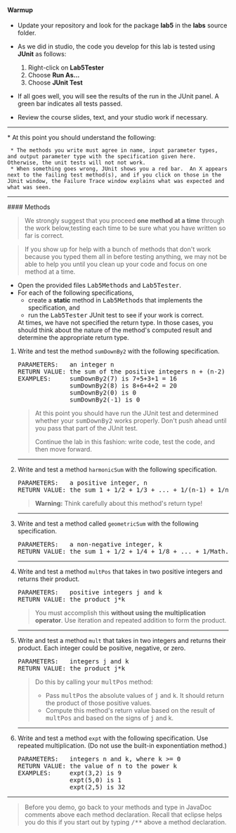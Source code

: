 #### Warmup

* Update your repository and look for the package **lab5** in the **labs**
source folder.
* As we did in studio, the code you develop for this lab is tested using **JUnit** as follows:

    1. Right-click on **Lab5Tester**
    2. Choose **Run As...**
    3. Choose **JUnit Test**

* If all goes well, you will see the results of the run in the JUnit panel. A green bar indicates all tests passed.
* Review the course slides, text, and your studio work if necessary.

<HR>
* At this point you should understand the following:

     * The methods you write must agree in name, input parameter types, and output parameter type with the specification given here.  Otherwise, the unit tests will not not work.
     * When something goes wrong, JUnit shows you a red bar.  An X appears next to the failing test method(s), and if you click on those in the JUnit window, the Failure Trace window explains what was expected and what was seen.

<HR>
#### Methods

> We strongly suggest that you proceed **one method at a time** through the work below,testing each time to be sure what you have written so far is correct.

>If you show up for help with a bunch of methods that don't work because you typed them all in before testing anything, we may not be able to help you until you clean up your code and focus on one method at a time.

<UL>
<LI>
Open the provided files <KBD>Lab5Methods</KBD> and <KBD>Lab5Tester</KBD>.
<LI> For each of the following specifications,
<UL>
<LI>create a <b>static</b> method in <KBD>Lab5Methods</KBD> that implements the specification, and
<LI>run the <KBD>Lab5Tester</KBD> JUnit test to see if your work is correct.
</UL>
At times, we have not specified the return type.  In those cases, you should think about the nature of the
method's computed result and determine the appropriate return type.
</UL>

<OL>
<P><LI>Write and test the method <code>sumDownBy2</code>
with the following specification.
<PRE>
PARAMETERS:   an integer n
RETURN VALUE: the sum of the positive integers n + (n-2) + (n-4) + ...
EXAMPLES:     sumDownBy2(7) is 7+5+3+1 = 16
              sumDownBy2(8) is 8+6+4+2 = 20
              sumDownBy2(0) is 0
              sumDownBy2(-1) is 0
</PRE>
<BLOCKQUOTE>
At this point you should have run the JUnit test and determined whether your
<KBD>sumDownBy2</KBD> works properly.  Don't push ahead until you pass that part of
the JUnit test.
<p>
Continue the lab in this fashion:  write code, test the code, and then
move forward.
</BLOCKQUOTE>
<HR>
<P><LI>Write and test a method <code>harmonicSum</code>
with the following specification.
<PRE>
PARAMETERS:   a positive integer, n
RETURN VALUE: the sum 1 + 1/2 + 1/3 + ... + 1/(n-1) + 1/n
</PRE>
<BLOCKQUOTE>
<B>Warning:</B>  Think carefully about this method's return type!
</BLOCKQUOTE>
<P>

<HR>
<LI>Write and test a method called <CODE>geometricSum</CODE>
with the following specification.
<PRE>
PARAMETERS:   a non-negative integer, k
RETURN VALUE: the sum 1 + 1/2 + 1/4 + 1/8 + ... + 1/Math.pow(2,k)
</PRE>
<P>

<HR>
<P><LI>Write and test a method <code>multPos</code>
that takes in two positive integers and returns their product.
<PRE>
PARAMETERS:   positive integers j and k
RETURN VALUE: the product j*k
</PRE>
<BLOCKQUOTE>
You must accomplish this
<b>without using the multiplication operator</b>.   Use iteration and repeated addition
to form the product.
</BLOCKQUOTE>

<HR>
<P><LI>Write and test a method <code>mult</code>
that takes in two integers and returns their product.
Each integer could be positive, negative, or zero.
<PRE>
PARAMETERS:   integers j and k
RETURN VALUE: the product j*k
</PRE>
<BLOCKQUOTE>
Do this by calling your <KBD>multPos</KBD> method:
<UL>
<LI> Pass <KBD>multPos</KBD> the absolute values of <KBD>j</KBD> and <KBD>k</KBD>.  It should
return the product of those positive values.
<LI> Compute this method's return value based on the result of <KBD>multPos</KBD> and based
on the signs
of <KBD>j</KBD> and </KBD>k</KBD>.
</UL>
</BLOCKQUOTE>

<HR>
<P><LI>Write and test a method <code>expt</code>
with the following specification.  Use repeated multiplication.
(Do not use the built-in exponentiation method.)
<PRE>
PARAMETERS:   integers n and k, where k >= 0
RETURN VALUE: the value of n to the power k
EXAMPLES:     expt(3,2) is 9
              expt(5,0) is 1
              expt(2,5) is 32
</PRE>

</OL>

<HR>
<BLOCKQUOTE>
Before you demo, go back to your methods and type in JavaDoc comments above each
method declaration.   Recall that eclipse helps you do this if you start out by
typing <KBD>/**</KBD> above a method declaration.
</BLOCKQUOTE>
